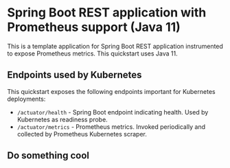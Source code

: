 # Spring Boot REST application with Prometheus support (Java 11)

This is a template application for Spring Boot REST application instrumented to
expose Prometheus metrics. This quickstart uses Java 11.

## Endpoints used by Kubernetes

This quickstart exposes the following endpoints important for Kubernetes deployments:
- `/actuator/health` - Spring Boot endpoint indicating health. Used by Kubernetes as readiness probe.
- `/actuator/metrics` - Prometheus metrics. Invoked periodically and collected by Prometheus Kubernetes scraper.

## Do something cool
